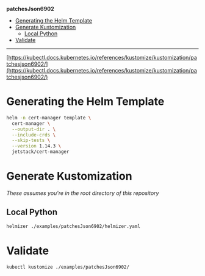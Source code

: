**patchesJson6902**

- [Generating the Helm Template](#generating-the-helm-template)
- [Generate Kustomization](#generate-kustomization)
  - [Local Python](#local-python)
- [Validate](#validate)

---

[https://kubectl.docs.kubernetes.io/references/kustomize/kustomization/patchesjson6902/](https://kubectl.docs.kubernetes.io/references/kustomize/kustomization/patchesjson6902/)

# Generating the Helm Template

```bash
helm -n cert-manager template \
  cert-manager \
  --output-dir . \
  --include-crds \
  --skip-tests \
  --version 1.14.3 \
  jetstack/cert-manager
```

# Generate Kustomization

_These assumes you're in the root directory of this repository_

## Local Python

```bash
helmizer ./examples/patchesJson6902/helmizer.yaml
```

# Validate

```bash
kubectl kustomize ./examples/patchesJson6902/
```
